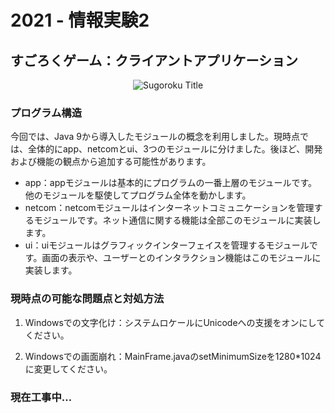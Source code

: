 # 2021 - 情報実験2

## すごろくゲーム：クライアントアプリケーション

<p align="center">
    <img src="https://github.com/SergeFan/sugoroku_client/blob/main/ui/src/main/resources/logo.png" alt="Sugoroku Title"/>
</p>

### プログラム構造

今回では、Java 9から導入したモジュールの概念を利用しました。現時点では、全体的にapp、netcomとui、3つのモジュールに分けました。後ほど、開発および機能の観点から追加する可能性があります。

- app：appモジュールは基本的にプログラムの一番上層のモジュールです。他のモジュールを駆使してプログラム全体を動かします。
- netcom：netcomモジュールはインターネットコミュニケーションを管理するモジュールです。ネット通信に関する機能は全部このモジュールに実装します。
- ui：uiモジュールはグラフィックインターフェイスを管理するモジュールです。画面の表示や、ユーザーとのインタラクション機能はこのモジュールに実装します。

### 現時点の可能な問題点と対処方法

1. Windowsでの文字化け：システムロケールにUnicodeへの支援をオンにしてください。

2. Windowsでの画面崩れ：MainFrame.javaのsetMinimumSizeを1280*1024に変更してください。

### 現在工事中…
